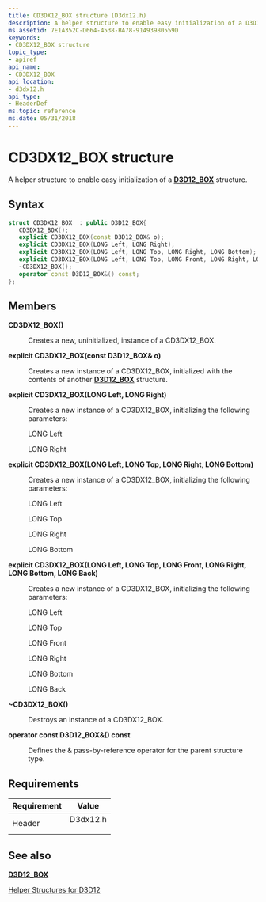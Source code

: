```yaml
---
title: CD3DX12_BOX structure (D3dx12.h)
description: A helper structure to enable easy initialization of a D3D12\_BOX structure.
ms.assetid: 7E1A352C-D664-4538-BA78-91493980559D
keywords:
- CD3DX12_BOX structure
topic_type:
- apiref
api_name:
- CD3DX12_BOX
api_location:
- d3dx12.h
api_type:
- HeaderDef
ms.topic: reference
ms.date: 05/31/2018
---
```


# CD3DX12\_BOX structure

A helper structure to enable easy initialization of a [**D3D12\_BOX**](/windows/desktop/api/d3d12/ns-d3d12-d3d12_box) structure.

## Syntax


```C++
struct CD3DX12_BOX  : public D3D12_BOX{
   CD3DX12_BOX();
   explicit CD3DX12_BOX(const D3D12_BOX& o);
   explicit CD3DX12_BOX(LONG Left, LONG Right);
   explicit CD3DX12_BOX(LONG Left, LONG Top, LONG Right, LONG Bottom);
   explicit CD3DX12_BOX(LONG Left, LONG Top, LONG Front, LONG Right, LONG Bottom, LONG Back);
   ~CD3DX12_BOX();
   operator const D3D12_BOX&() const;
};
```



## Members

<dl> <dt>

**CD3DX12\_BOX()**
</dt> <dd>

Creates a new, uninitialized, instance of a CD3DX12\_BOX.

</dd> <dt>

**explicit CD3DX12\_BOX(const D3D12\_BOX& o)**
</dt> <dd>

Creates a new instance of a CD3DX12\_BOX, initialized with the contents of another [**D3D12\_BOX**](/windows/desktop/api/d3d12/ns-d3d12-d3d12_box) structure.

</dd> <dt>

**explicit CD3DX12\_BOX(LONG Left, LONG Right)**
</dt> <dd>

Creates a new instance of a CD3DX12\_BOX, initializing the following parameters:

LONG Left

LONG Right

</dd> <dt>

**explicit CD3DX12\_BOX(LONG Left, LONG Top, LONG Right, LONG Bottom)**
</dt> <dd>

Creates a new instance of a CD3DX12\_BOX, initializing the following parameters:

LONG Left

LONG Top

LONG Right

LONG Bottom

</dd> <dt>

**explicit CD3DX12\_BOX(LONG Left, LONG Top, LONG Front, LONG Right, LONG Bottom, LONG Back)**
</dt> <dd>

Creates a new instance of a CD3DX12\_BOX, initializing the following parameters:

LONG Left

LONG Top

LONG Front

LONG Right

LONG Bottom

LONG Back

</dd> <dt>

**~CD3DX12\_BOX()**
</dt> <dd>

Destroys an instance of a CD3DX12\_BOX.

</dd> <dt>

**operator const D3D12\_BOX&() const**
</dt> <dd>

Defines the & pass-by-reference operator for the parent structure type.

</dd> </dl>

## Requirements



| Requirement | Value |
|-------------------|-------------------------------------------------------------------------------------|
| Header<br/> | <dl> <dt>D3dx12.h</dt> </dl> |



## See also

<dl> <dt>

[**D3D12\_BOX**](/windows/desktop/api/d3d12/ns-d3d12-d3d12_box)
</dt> <dt>

[Helper Structures for D3D12](helper-structures-for-d3d12.md)
</dt> </dl>

 

 





